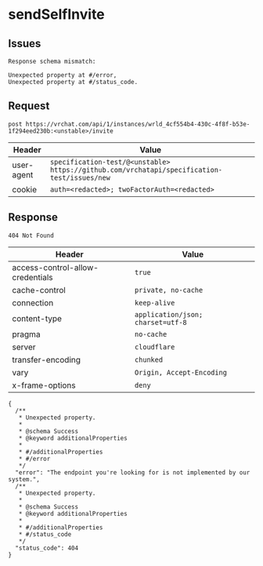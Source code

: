 # sendSelfInvite

## Issues
```
Response schema mismatch:

Unexpected property at #/error,
Unexpected property at #/status_code.
```

## Request
`post https://vrchat.com/api/1/instances/wrld_4cf554b4-430c-4f8f-b53e-1f294eed230b:<unstable>/invite`

| Header | Value |
| ------ | ----- |
| user-agent | `specification-test/@<unstable> https://github.com/vrchatapi/specification-test/issues/new` |
| cookie | `auth=<redacted>; twoFactorAuth=<redacted>` |


## Response
`404 Not Found`

| Header | Value |
| ------ | ----- |
| access-control-allow-credentials | `true` |
| cache-control | `private, no-cache` |
| connection | `keep-alive` |
| content-type | `application/json; charset=utf-8` |
| pragma | `no-cache` |
| server | `cloudflare` |
| transfer-encoding | `chunked` |
| vary | `Origin, Accept-Encoding` |
| x-frame-options | `deny` |

```jsonc
{
  /**
   * Unexpected property.
   *
   * @schema Success
   * @keyword additionalProperties
   *
   * #/additionalProperties
   * #/error
   */
  "error": "The endpoint you're looking for is not implemented by our system.",
  /**
   * Unexpected property.
   *
   * @schema Success
   * @keyword additionalProperties
   *
   * #/additionalProperties
   * #/status_code
   */
  "status_code": 404
}
```
